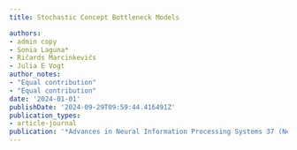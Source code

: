 ```yaml
---
title: Stochastic Concept Bottleneck Models

authors:
- admin copy
- Sonia Laguna*
- Ričards Marcinkevičs
- Julia E Vogt
author_notes:
- "Equal contribution"
- "Equal contribution"
date: '2024-01-01'
publishDate: '2024-09-29T09:59:44.416491Z'
publication_types:
- article-journal
publication: '*Advances in Neural Information Processing Systems 37 (NeurIPS 2024)*'
---
```

